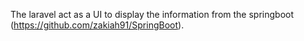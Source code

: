 The laravel act as a UI to display the information from the springboot (https://github.com/zakiah91/SpringBoot).<br/>
